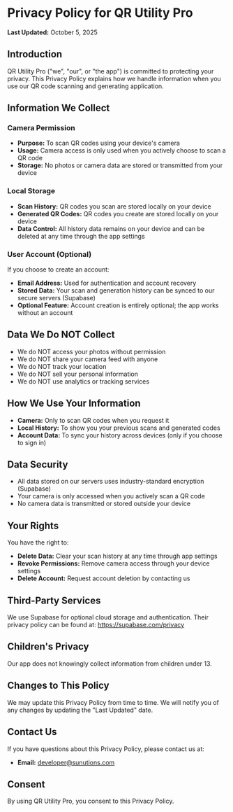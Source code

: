 # Privacy Policy for QR Utility Pro

**Last Updated:** October 5, 2025

## Introduction

QR Utility Pro ("we", "our", or "the app") is committed to protecting your privacy. This Privacy Policy explains how we handle information when you use our QR code scanning and generating application.

## Information We Collect

### Camera Permission
- **Purpose:** To scan QR codes using your device's camera
- **Usage:** Camera access is only used when you actively choose to scan a QR code
- **Storage:** No photos or camera data are stored or transmitted from your device

### Local Storage
- **Scan History:** QR codes you scan are stored locally on your device
- **Generated QR Codes:** QR codes you create are stored locally on your device
- **Data Control:** All history data remains on your device and can be deleted at any time through the app settings

### User Account (Optional)
If you choose to create an account:
- **Email Address:** Used for authentication and account recovery
- **Stored Data:** Your scan and generation history can be synced to our secure servers (Supabase)
- **Optional Feature:** Account creation is entirely optional; the app works without an account

## Data We Do NOT Collect

- We do NOT access your photos without permission
- We do NOT share your camera feed with anyone
- We do NOT track your location
- We do NOT sell your personal information
- We do NOT use analytics or tracking services

## How We Use Your Information

- **Camera:** Only to scan QR codes when you request it
- **Local History:** To show you your previous scans and generated codes
- **Account Data:** To sync your history across devices (only if you choose to sign in)

## Data Security

- All data stored on our servers uses industry-standard encryption (Supabase)
- Your camera is only accessed when you actively scan a QR code
- No camera data is transmitted or stored outside your device

## Your Rights

You have the right to:
- **Delete Data:** Clear your scan history at any time through app settings
- **Revoke Permissions:** Remove camera access through your device settings
- **Delete Account:** Request account deletion by contacting us

## Third-Party Services

We use Supabase for optional cloud storage and authentication. Their privacy policy can be found at: https://supabase.com/privacy

## Children's Privacy

Our app does not knowingly collect information from children under 13.

## Changes to This Policy

We may update this Privacy Policy from time to time. We will notify you of any changes by updating the "Last Updated" date.

## Contact Us

If you have questions about this Privacy Policy, please contact us at:
- **Email:** developer@sunutions.com

## Consent

By using QR Utility Pro, you consent to this Privacy Policy.
